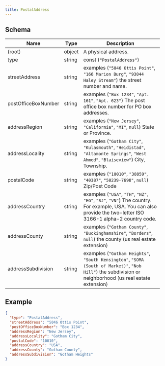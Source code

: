 ```yaml
---
title: PostalAddress
---
```

## Schema

| Name | Type | Description |
|---|---|---|
| (root) | object | A physical address. |
| type | string | const (`"PostalAddress"`)  |
| streetAddress | string | examples (`"5046 Ottis Point"`, `"166 Marion Burg"`, `"93044 Haley Stream"`) the street number and name. |
| postOfficeBoxNumber | string | examples (`"Box 1234"`, `"Apt. 161"`, `"Apt. 623"`) The post office box number for PO box addresses. |
| addressRegion | string | examples (`"New Jersey"`, `"California"`, `"MI"`, `null`) State or Province. |
| addressLocality | string | examples (`"Gotham City"`, `"Kulasmouth"`, `"Heidistad"`, `"Altamonte Springs"`, `"West Ahmed"`, `"Blaiseview"`) City, Township. |
| postalCode | string | examples (`"10010"`, `"38859"`, `"40387"`, `"50239-7698"`, `null`) Zip/Post Code |
| addressCountry | string | examples (`"USA"`, `"TH"`, `"NZ"`, `"EG"`, `"SJ"`, `"VN"`) The country. For example, USA. You can also provide the two-letter ISO 3166-1 alpha-2 country code. |
| addressCounty | string | examples (`"Gotham County"`, `"Buckinghamshire"`, `"Borders"`, `null`) the county (us real estate extension) |
| addressSubdivision | string | examples (`"Gotham Heights"`, `"South Kensington"`, `"SOMA (South of Market)"`, `"Nob Hill"`) the subdivision or neighborhood (us real estate extension) |

## Example



```json
{
  "type": "PostalAddress",
  "streetAddress": "5046 Ottis Point",
  "postOfficeBoxNumber": "Box 1234",
  "addressRegion": "New Jersey",
  "addressLocality": "Gotham City",
  "postalCode": "10010",
  "addressCountry": "USA",
  "addressCounty": "Gotham County",
  "addressSubdivision": "Gotham Heights"
}
```

